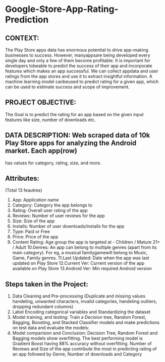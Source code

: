 # Google-Store-App-Rating-Prediction

## CONTEXT:
The Play Store apps data has enormous potential to drive app-making businesses to success. However, manyappsare being developed every single day and only a few of them become profitable. It is important for developers tobeable to predict the success of their app and incorporate features which makes an app successful. We can collect appdata and user ratings from the app stores and use it to extract insightful information. A machine learning model canbeused to predict rating for a given app, which can be used to estimate success and scope of improvement. 

## PROJECT OBJECTIVE:
The Goal is to predict the rating for an app based on the given input features like size, number of downloads etc.

## DATA DESCRIPTION: Web scraped data of 10k Play Store apps for analyzing the Android market. Each app(row)
has values for category, rating, size, and more.

## Attributes:
(Total 13 feautres)
1. App: Application name
2. Category: Category the app belongs to
3. Rating: Overall user rating of the app
4. Reviews: Number of user reviews for the app
5. Size: Size of the app
6. Installs: Number of user downloads/installs for the app
7. Type: Paid or Free
8. Price: Price of the app
9. Content Rating: Age group the app is targeted at - Children / Mature 21+ / Adult
10.Genres: An app can belong to multiple genres (apart from its main category). For eg, a musical familygamewill belong to Music, Game, Family genres. 11.Last Updated: Date when the app was last updated on Play Store
12.Current Ver: Current version of the app available on Play Store
13.Android Ver: Min required Android version

## Steps taken in the Project:
1. Data Cleaning and Pre-processing (Duplicate and missing values handeling, unwanted characters, invalid categories, handeling outliers, dropping redundant columns)
2. Label Encoding categorical variables and Standardizing the dataset
3. Model training, and testing:
Train a Decision tree, Random Forest, Bagging, Boosting, and Stacked Classifier
models and make predictions on test data and evaluate the models:
4. Model comparision and Conclusion: 
Decision Tree, Random Forest and Bagging models show overfitting.
The best performing model is Gradient Boost having 88% accuracy without overfitting.
Number of Reviews and Size of the app contribute the most in predicting rating of an app followed by Genre, Number of downloads and Category
